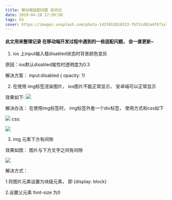 ```yaml
---
title: 移动端适配问题 采坑记
date: 2019-04-28 17:59:50
tags: h5
cover: https://images.unsplash.com/photo-1437652010333-fbf2cd02a4f8?ixlib=rb-1.2.1&auto=format&fit=crop&w=800&q=60
---
```


#### 此文用来整理记录 在移动端开发过程中遇到的一些适配问题， 会一直更新~

1. ios 上input输入框disabled状态时背景颜色变灰

  原因：ios默认disabled属性时透明度为0.3

  解决方案： input:disabled  { opacity: 1}


2. 在使用 img标签渲染图片， ios图片不能正常显示， 安卓端可以正常显示

  效果如下:
  ![](https://user-gold-cdn.xitu.io/2019/7/8/16bd0b40b5d8178e?w=422&h=234&f=png&s=8535)

  解决办法： 在使用img标签时， img标签外套一个div标签， 使用方式和css如下

  ![](https://user-gold-cdn.xitu.io/2019/7/8/16bd0b659cb6d755?w=604&h=350&f=png&s=43368)
    css:

  ![](https://user-gold-cdn.xitu.io/2019/7/8/16bd0b6ca56eb99b?w=562&h=462&f=png&s=44561)


3. img 元素下方有间隙

  效果如图： 图片与下方文字之间有间隙

  ![](https://user-gold-cdn.xitu.io/2019/7/8/16bd0b7e3d0edbc3?w=338&h=224&f=png&s=23191)

  解决方式：

  1.将图片元素设置为块级元素， 即  {display: block}

  2.设置父元素 font-size 为0
